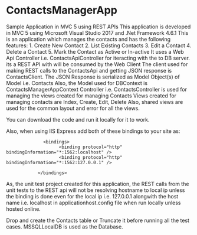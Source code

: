 # ContactsManagerApp
Sample Application in MVC 5 using REST APIs
This application is developed in MVC 5 using Microsoft Visual Studio 2017 and .Net Framework 4.6.1
This is an application which manages the contacts and has the following features:
      1. Create New Contact
      2. List Existing Contacts
      3. Edit a Contact
      4. Delete a Contact
      5. Mark the Contact as Active or In-active
It uses a Web Api Controller i.e. ContactsApiController for iteracting with the to DB server. its a REST API with will be consumed by the Web Client
The client used for making REST calls to the ContactsApi and getting JSON response is ContactsClient. 
The JSON Response is serialized as Model Object(s) of Model i.e. Contacts
Also, the Model used for DBContext is ContactsManagerAppContext
Controller i.e. ContactsController is used for managing the views created for managing Contacts
Views created for managing contacts are Index, Create, Edit, Delete
Also, shared views are used for the common layout and error for all the views.

You can download the code and run it locally for it to work.

Also, when using IIS Express add both of these bindings to your site as:

                  <bindings>
                        <binding protocol="http" bindingInformation="*:1562:localhost" />
                        <binding protocol="http" bindingInformation="*:1562:127.0.0.1" />
                        
                </bindings>
                
As, the unit test project created for this application, the REST calls from the unit tests to the REST api will not be resolving hostname to local ip unless the binding is done even for the local ip i.e. 127.0.0.1 alongwith the host name i.e. localhost in applicationhost.config file when run locally unless hosted online.

Drop and create the Contacts table or Truncate it before running all the test cases.
MSSQLLocalDB is used as the Database. 

